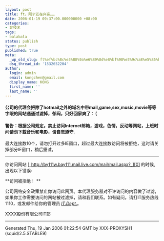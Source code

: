 ```yaml
---
layout: post
title: ft，刚才还在兴奋……
date: 2006-01-19 09:37:00.000000000 +08:00
categories:
- 非技术
tags:
- balabala
status: publish
type: post
published: true
meta:
  _wp_old_slug: ft%ef%bc%8c%e5%88%9a%e6%89%8d%e8%bf%98%e5%9c%a8%e5%85%b4%e5%a5%8b%e2%80%a6%e2%80%a6
  dsq_thread_id: '1532652204'
author:
  login: admin
  email: kongchen@gmail.com
  display_name: KONG
  first_name: ''
  last_name: ''
---
```

#### 公司的代理会把除了hotmail之外的域名中带mail,game,sex,music,movie等等字眼的网站通通过滤掉，郁闷，只好回家爽了：（

#### 警告：根据公司规定，禁止访问Internet邮箱，游戏，色情，反动等网站，上班时间请勿下载音乐和电影，请自觉遵守.

最大连接数10个，请勿打开过多IE窗口，超过最大连接数访问将被拒绝，这时请关掉部分IE窗口，稍后重试。

---

你访问网站 [_http://by111w.bay111.mail.live.com/mail/mail.aspx?_][0] 的时候,出现以下错误:  

**访问被拒绝！ **

公司网络安全政策禁止你访问此网页。本代理服务器对不许访问的内容做了过滤，如果你工作需要访问的网站被过滤掉，请和我们联系。如有疑问，请打IT服务热线1110，或发邮件给你的管理员 [_IT.Dept._][1]。 

XXXX股份有限公司IT部

---

Generated Thu, 19 Jan 2006 01:22:54 GMT by XXX-PROXYSH1 (squid/2.5.STABLE9) 

[0]: http://by111w.bay111.mail.live.com/mail/mail.aspx?
[1]: mailto:???.???